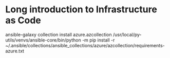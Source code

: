 # Long introduction to Infrastructure as Code

ansible-galaxy collection install azure.azcollection
/usr/local/py-utils/venvs/ansible-core/bin/python -m pip install -r ~/.ansible/collections/ansible_collections/azure/azcollection/requirements-azure.txt